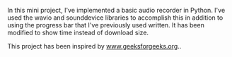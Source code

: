 In this mini project, I've implemented a basic audio recorder in Python. I've used the wavio and sounddevice libraries to accomplish this in addition to using 
the progress bar that I've previously used written. It has been modified to show time instead of download size. 

This project has been inspired by www.geeksforgeeks.org..
